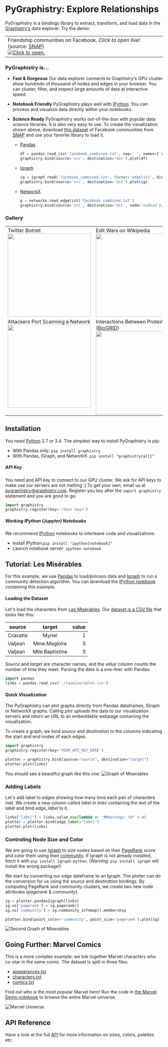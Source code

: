 # PyGraphistry: Explore Relationships

PyGraphistry is a bindings library to extract, transform, and load data in the [Graphistry's](http://www.graphistry.com) data explorer. Try the demo:

<table style="width:100%;">
  <tr valign="top">
    <td>Friendship communities on Facebook. <em>Click to open live!</em> (source: <a href="http://snap.stanford.edu">SNAP</a>)<br><a href="http://proxy-staging.graphistry.com/graph/graph.html?dataset=Facebook&info=false&play=0&mapper=opentsdb&menu=false&static=true&contentKey=Facebook_readme&center=false&left=-28057.922443107804&right=19343.789165388305&top=-13990.35481117573&bottom=12682.885549380659#"><img src="http://i.imgur.com/CvO12an.png" title="Click to open."></a>
  </tr>
</table>

### PyGraphistry is...

- **Fast & Gorgeous** Our data explorer connects to Graphistry's GPU cluster show hundreds of thousand of nodes and edges in your browser. You can cluster, filter, and inspect large amounts of data at interactive speed.

-  **Notebook Friendly** PyGraphistry plays well with [IPython](http://ipython.org): You can process and visualize data directly within your notebooks.

- **Science Ready** PyGraphistry works out-of-the-box with popular data science libraries. It is also very easy to use. To create the visualization shown above, download  [this dataset](https://www.dropbox.com/s/csy1l8e3uv600mj/facebook_combined.txt?dl=1) of Facebook communities from [SNAP](http://snap.stanford.edu) and use your favorite library to load it.

  - [Pandas](http://pandas.pydata.org)

     ```python
     df = pandas.read_csv('facebook_combined.txt', sep=' ', names=['src', 'dst'])
     graphistry.bind(source='src', destination='dst').plot(df)
     ```

  - [Igraph](http://igraph.org)

     ```python
     ig = igraph.read('facebook_combined.txt', format='edgelist', directed=False)
     graphistry.bind(source='src', destination='dst').plot(ig)
     ```

  - [NetworkX](https://networkx.github.io)

     ```python
     g = networkx.read_edgelist('facebook_combined.txt')
     graphistry.bind(source='src', destination='dst', node='nodeid').plot(g)
     ```

### Gallery

<table>
    <tr valign="top">
        <td width="33%">Twitter Botnet<br><a href="http://i.imgur.com/qm5MCqS.jpg"><img width="266" src="http://i.imgur.com/qm5MCqS.jpg"></a></td>
        <td width="33%">Edit Wars on Wikipedia<br><a href="http://i.imgur.com/074zFve.png"><img width="266" src="http://i.imgur.com/074zFve.png"></a></td>
        <td width="33%">Uber Trips in SF<br><a href="http://http://i.imgur.com/GdT4yV6.jpg"><img width="266" src="http://i.imgur.com/GdT4yV6.jpg"></a></td>
    </tr>
    <tr valign="top">
        <td width="33%">Attackers Port Scanning a Network<br><a href="http://i.imgur.com/vKUDySw.png"><img width="266" src="http://i.imgur.com/vKUDySw.png"></a></td>
        <td width="33%">Interactions Between Proteins (<a href="http://thebiogrid.org">BioGRID</a>)<br><a href="http://i.imgur.com/nrUHLFz.png"><img width="266" src="http://i.imgur.com/nrUHLFz.png"></a></td>
        <td width="33%">Programming Languages Adoption<br><a href="http://i.imgur.com/0T0EKmD.png"><img width="266" src="http://i.imgur.com/0T0EKmD.png"></a></td>
    </tr>
</table>

## Installation

You need [Python](https://www.python.org) 2.7 or 3.4. The simplest way to install PyGraphistry is pip:

- With Pandas only: `pip install graphistry`
- With Pandas, IGraph, and NetworkX: `pip install "graphistry[all]"`

##### API Key
You need and API key to connect to our GPU cluster. We ask for API keys to make use our servers are not melting :) To get your own, email us at [pygraphistry@graphistry.com](mailto:pygraphistry@graphistry.com). Register you key after the `import graphistry` statement and you are good to go:

```python
import graphistry
graphistry.register(key='<Your key>')
```

##### Working IPython (Jupyter) Notebooks

We recommend [IPython](http://ipython.org) notebooks to interleave code and visualizations.

- Install IPython:`pip install "ipython[notebook]"`
- Launch notebook server: `ipython notebook`

## Tutorial: Les Misérables

For this example, we use [Pandas](http://pandas.pydata.org) to load/process data and [Igraph](http://igraph.org) to run a community detection algorithm. You can download the [IPython notebook](https://www.dropbox.com/s/n35ahbhatshrau6/MiserablesDemo.ipynb?dl=1) containing this example.

#### Loading the Dataset
Let's load the characters from [Les Misérables](http://en.wikipedia.org/wiki/Les_Misérables). Our [dataset is a CSV file](http://gist.github.com/thibaudh/3da4096c804680f549e6/) that looks like this:

| source        | target        | value  |
| ------------- |:-------------:| ------:|
| Cravatte |	Myriel | 1| Valjean	| Mme.Magloire | 3| Valjean	| Mlle.Baptistine | 3

*Source* and *target* are character names, and the *value* column counts the number of time they meet. Parsing the data is a one-liner with Pandas:

```python
import pandas
links = pandas.read_csv('./lesmiserables.csv')
```

#### Quick Visualization
The PyGraphistry can plot graphs directly from Pandas dataframes, IGraph or NetworkX graphs. Calling *plot* uploads the data to our visualization servers and return an URL to an embeddable webpage containing the visualization.

To create a graph, we bind *source* and *destination* to the columns indicating the start and end nodes of each edges.

```python
import graphistry
graphistry.register(key='YOUR_API_KEY_HERE')

plotter = graphistry.bind(source="source", destination="target")
plotter.plot(links)
```

You should see a beautiful graph like this one:
![Graph of Miserables](http://i.imgur.com/dRHHTyK.png)

### Adding Labels

Let's add label to edges showing how many time each pair of characters met. We create a new column called *label* in *links* containing the text of the label and bind *edge_label* to it.

```python
links["label"] = links.value.map(lambda v: "#Meetings: %d" % v)
plotter = plotter.bind(edge_label="label")
plotter.plot(links)
```

### Controling Node Size and Color
We are going to use [Igraph](http://igraph.org/python/) to size nodes based on their [PageRank](http://en.wikipedia.org/wiki/PageRank) score and color them using their [community](https://en.wikipedia.org/wiki/Community_structure). If Igraph is not already installed, fetch it with `pip install igraph-python`. (Warning: `pip install igraph` will install the wrong package!)

We start by converting our edge dateframe to an Igraph. The plotter can do the conversion for us using the *source* and *destination* bindings. By computing PageRank and community clusters, we create two new node attributes (*pagerank* & *community*).

```python
ig = plotter.pandas2igraph(links)
ig.vs['pagerank'] = ig.pagerank()
ig.vs['community'] = ig.community_infomap().membership

plotter.bind(point_color='community', point_size='pagerank').plot(ig)
```

![Second Graph of Miserables](http://i.imgur.com/P7fm5sn.png)

## Going Further: Marvel Comics

This is a more complex example: we link together Marvel characters who co-star in the same comic. The dataset is split in three files:

- [appearances.txt](https://www.dropbox.com/s/yz78yy58m1mh8l2/appearances.txt?dl=1)
- [characters.txt](https://www.dropbox.com/s/7zodqsvqa9j29bb/characters.txt?dl=1)
- [comics.txt](https://www.dropbox.com/s/x1o30enl5abdpnm/comics.txt?dl=1)

Find out who is the most popular Marvel hero! Run the code in [the Marvel Demo notebook](https://www.dropbox.com/s/mzzq1mvpdwwmes1/MarvelTutorial.ipynb?dl=1) to browse the entire Marvel universe.

![Marvel Universe](http://i.imgur.com/0rgPLg7.png)

## API Reference

Have a look at the full [API](http://graphistry.com/api0.3.html#python) for more information on sizes, colors, palettes etc.

<!---

### Cheat Sheet
In a nutshell, `plot` *mandatory* arguments are:

- `edges` *pandas.DataFrame*: The edge dataframe.
- `source` *string*: The column of `edges` containing the start of each edge.
- `destination` *string*: The column of `edges` containing the end of each edge.

This is enough to define a graph.
##### Edges
We control the visual attributes of edges with the following *optional* arguments. Each of them refers to the name of a column of `edges`.

- `edge_color` *string*
- `edge_title` *string*
- `edge_label` *string*
- `edge_weight` *string*

##### Nodes
To control node visual attributes, we pass two more arguments:

- `nodes` *pandas.DataFrame*: The node dataframe.
- `node` *string*: The column of `nodes` that contains node identifiers (these are the same ids used in the `source` and `destination` columns of `edges`).

then we bind columns of `node` using:

- `point_title` *string*
- `point_label` *string*
- `point_size` *string*
- `point_color` *string*

-->


